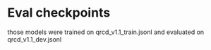 # Eval checkpoints
those models were trained on qrcd_v1.1_train.jsonl
and evaluated on qrcd_v1.1_dev.jsonl